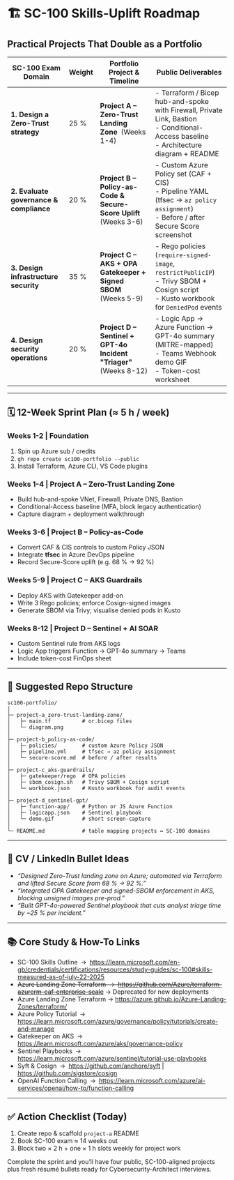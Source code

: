 <!--
 Source         : ChatGPT (GPT-4o)
 Date generated : 2025-07-07
 Title          : SC-100 Skills-Uplift Roadmap & Portfolio Plan
 License        : © 2025 sking-dev. Generated with assistance of OpenAI.
-->

# 🏗️ SC-100 Skills-Uplift Roadmap

## Practical Projects That Double as a Portfolio

| SC-100 Exam Domain | Weight | Portfolio Project & Timeline | Public Deliverables |
|--------------------|--------|------------------------------|---------------------|
| **1. Design a Zero-Trust strategy** | 25 % | **Project A – Zero-Trust Landing Zone** (Weeks 1-4) | - Terraform / Bicep hub-and-spoke with Firewall, Private Link, Bastion<br>- Conditional-Access baseline<br>- Architecture diagram + README |
| **2. Evaluate governance & compliance** | 20 % | **Project B – Policy-as-Code & Secure-Score Uplift** (Weeks 3-6) | - Custom Azure Policy set (CAF + CIS)<br>- Pipeline YAML (tfsec → `az policy assignment`)<br>- Before / after Secure Score screenshot |
| **3. Design infrastructure security** | 35 % | **Project C – AKS + OPA Gatekeeper + Signed SBOM** (Weeks 5-9) | - Rego policies (`require-signed-image`, `restrictPublicIP`)<br>- Trivy SBOM + Cosign script<br>- Kusto workbook for `DeniedPod` events |
| **4. Design security operations** | 20 % | **Project D – Sentinel + GPT-4o Incident "Triager"** (Weeks 8-12) | - Logic App → Azure Function → GPT-4o summary (MITRE-mapped)<br>- Teams Webhook demo GIF<br>- Token-cost worksheet |

---

## 🗓️ 12-Week Sprint Plan (≈ 5 h / week)

### Weeks 1-2  |  Foundation

1. Spin up Azure sub / credits 
2. `gh repo create sc100-portfolio --public`
3. Install Terraform, Azure CLI, VS Code plugins

### Weeks 1-4  |  Project A – Zero-Trust Landing Zone

- Build hub-and-spoke VNet, Firewall, Private DNS, Bastion
- Conditional-Access baseline (MFA, block legacy authentication)
- Capture diagram + deployment walkthrough

### Weeks 3-6  |  Project B – Policy-as-Code

- Convert CAF & CIS controls to custom Policy JSON
- Integrate **tfsec** in Azure DevOps pipeline
- Record Secure-Score uplift (e.g. 68 % → 92 %)

### Weeks 5-9  |  Project C – AKS Guardrails

- Deploy AKS with Gatekeeper add-on
- Write 3 Rego policies; enforce Cosign-signed images
- Generate SBOM via Trivy; visualise denied pods in Kusto

### Weeks 8-12  |  Project D – Sentinel + AI SOAR

- Custom Sentinel rule from AKS logs
- Logic App triggers Function → GPT-4o summary → Teams
- Include token-cost FinOps sheet

---

## 📂 Suggested Repo Structure

```plaintext
sc100-portfolio/
│
├─ project-a_zero-trust-landing-zone/
│   ├─ main.tf          # or.bicep files
│   └─ diagram.png
│
├─ project-b_policy-as-code/
│   ├─ policies/        # custom Azure Policy JSON
│   ├─ pipeline.yml     # tfsec → az policy assignment
│   └─ secure-score.md  # before / after results
│
├─ project-c_aks-guardrails/
│   ├─ gatekeeper/rego  # OPA policies
│   ├─ sbom_cosign.sh   # Trivy SBOM + Cosign script
│   └─ workbook.json    # Kusto workbook for audit events
│
├─ project-d_sentinel-gpt/
│   ├─ function-app/    # Python or JS Azure Function
│   ├─ logicapp.json    # Sentinel playbook
│   └─ demo.gif         # short screen-capture
│
└─ README.md            # table mapping projects ↔ SC-100 domains
```

---

## 🔑 CV / LinkedIn Bullet Ideas

- *“Designed Zero-Trust landing zone on Azure; automated via Terraform and lifted Secure Score from 68 % → 92 %.”*  
- *“Integrated OPA Gatekeeper and signed-SBOM enforcement in AKS, blocking unsigned images pre-prod.”*  
- *“Built GPT-4o-powered Sentinel playbook that cuts analyst triage time by ~25 % per incident.”*

---

## 📚 Core Study & How-To Links

- SC-100 Skills Outline → <https://learn.microsoft.com/en-gb/credentials/certifications/resources/study-guides/sc-100#skills-measured-as-of-july-22-2025>  
- ~~Azure Landing Zone Terraform → <https://github.com/Azure/terraform-azurerm-caf-enterprise-scale>~~ → Deprecated for new deployments
- Azure Landing Zone Terraform → <https://azure.github.io/Azure-Landing-Zones/terraform/>
- Azure Policy Tutorial → <https://learn.microsoft.com/azure/governance/policy/tutorials/create-and-manage>  
- Gatekeeper on AKS → <https://learn.microsoft.com/azure/aks/governance-policy>  
- Sentinel Playbooks → <https://learn.microsoft.com/azure/sentinel/tutorial-use-playbooks>  
- Syft & Cosign → <https://github.com/anchore/syft> | <https://github.com/sigstore/cosign>  
- OpenAI Function Calling → <https://learn.microsoft.com/azure/ai-services/openai/how-to/function-calling>

---

## ✅ Action Checklist (Today)

1. Create repo & scaffold `project-a` README  
2. Book SC-100 exam ≈ 14 weeks out  
3. Block two × 2 h + one × 1 h slots weekly for project work

Complete the sprint and you’ll have four public, SC-100-aligned projects plus fresh résumé bullets ready for Cybersecurity-Architect interviews.
